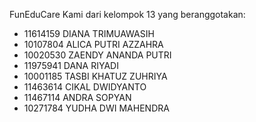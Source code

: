 FunEduCare
Kami dari kelompok 13 yang beranggotakan:
- 11614159 DIANA TRIMUAWASIH 
- 10107804 ALICA PUTRI AZZAHRA
- 10020530 ZAENDY ANANDA PUTRI
- 11975941 DANA RIYADI
- 10001185 TASBI KHATUZ ZUHRIYA
- 11463614 CIKAL DWIDYANTO
- 11467114 ANDRA SOPYAN 
- 10271784 YUDHA DWI MAHENDRA
